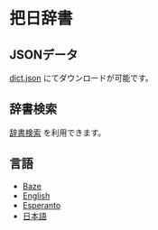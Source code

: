 # 把日辞書

## JSONデータ

[dict.json](//bazelinga.gant.work/docs/ja/dict/dict.json) にてダウンロードが可能です。

## 辞書検索

[辞書検索](//bazelinga.gant.work/docs/ja/dict/search/) を利用できます。

## 言語

- [Baze](//bazelinga.gant.work/docs/bz/dict/)
- [English](//bazelinga.gant.work/docs/en/dict/)
- [Esperanto](//bazelinga.gant.work/docs/eo/dict/)
- [日本語](//bazelinga.gant.work/docs/ja/dict/bz/)
